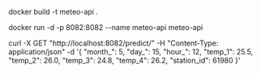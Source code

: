 docker build -t meteo-api .

docker run -d -p 8082:8082 --name meteo-api meteo-api 

curl -X GET "http://localhost:8082/predict/" -H "Content-Type: application/json" -d '{
    "month_": 5,
    "day_": 15,
    "hour_": 12,
    "temp_1": 25.5,
    "temp_2": 26.0,
    "temp_3": 24.8,
    "temp_4": 26.2,
    "station_id": 61980
}'